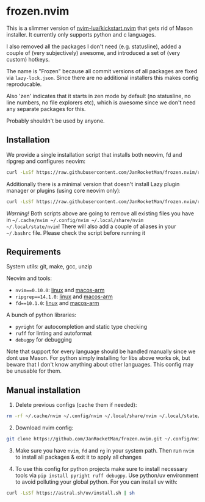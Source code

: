 
# frozen.nvim

This is a slimmer version of [nvim-lua/kickstart.nvim](https://github.com/nvim-lua/kickstart.nvim) that gets rid of Mason installer. It currently only supports python and c languages.

I also removed all the packages I don't need (e.g. statusline), added a couple of (very subjectively) awesome, and introduced a set of (very custom) hotkeys.

The name is "Frozen" because all commit versions of all packages are fixed via `lazy-lock.json`. Since there are no additional installers this makes config reproducable.

Also 'zen' indicates that it starts in zen mode by default (no statusline, no line numbers, no file explorers etc), which is awesome since we don't need any separate packages for this.

Probably shouldn't be used by anyone.

## Installation

We provide a single installation script that installs both neovim, fd and ripgrep and configures neovim:

```bash
curl -LsSf https://raw.githubusercontent.com/JanRocketMan/frozen.nvim/refs/heads/main/autoinstall.sh | sh
```

Additionally there is a minimal version that doesn't install Lazy plugin manager or plugins (using core neovim only):

```bash
curl -LsSf https://raw.githubusercontent.com/JanRocketMan/frozen.nvim/refs/heads/main/autoinstall.sh | bash -s min
```

*Warning!* Both scripts above are going to remove all existing files you have in `~/.cache/nvim ~/.config/nvim ~/.local/share/nvim ~/.local/state/nvim`! There will also add a couple of aliases in your `~/.bashrc` file. Please check the script before running it

## Requirements

System utils: git, make, gcc, unzip

Neovim and tools:
- `nvim==0.10.0`: [linux](https://github.com/neovim/neovim/releases/download/v0.10.0/nvim-linux64.tar.gz) and [macos-arm](https://github.com/neovim/neovim/releases/download/v0.10.0/nvim-macos-arm64.tar.gz)
- `ripgrep==14.1.0`: [linux](https://github.com/BurntSushi/ripgrep/releases/download/14.1.0/ripgrep-14.1.0-x86_64-unknown-linux-musl.tar.gz) and [macos-arm](https://github.com/BurntSushi/ripgrep/releases/download/14.1.0/ripgrep-14.1.0-aarch64-apple-darwin.tar.gz)
- `fd==10.1.0`: [linux](https://github.com/sharkdp/fd/releases/download/v10.1.0/fd-v10.1.0-x86_64-unknown-linux-musl.tar.gz) and [macos-arm](https://github.com/sharkdp/fd/releases/download/v10.1.0/fd-v10.1.0-aarch64-apple-darwin.tar.gz)

A bunch of python libraries:
- `pyright` for autocompletion and static type checking
- `ruff` for linting and autoformat
- `debugpy` for debugging

Note that support for every language should be handled manually since we dont use Mason. For python simply installing for libs above works ok, but beware that I don't know anything about other languages. This config may be unusable for them.

## Manual installation

1. Delete previous configs (cache them if needed):
```bash
rm -rf ~/.cache/nvim ~/.config/nvim ~/.local/share/nvim ~/.local/state/nvim
```

2. Download nvim config:

```bash
git clone https://github.com/JanRocketMan/frozen.nvim.git ~/.config/nvim
```

3. Make sure you have `nvim`, `fd` and `rg` in your system path. Then run `nvim` to install all packages & exit it to apply all changes

4. To use this config for python projects make sure to install necessary tools via `pip install pyright ruff debugpy`. Use python/uv environment to avoid polluting your global python. For you can install uv with:
```bash
curl -LsSf https://astral.sh/uv/install.sh | sh
```

